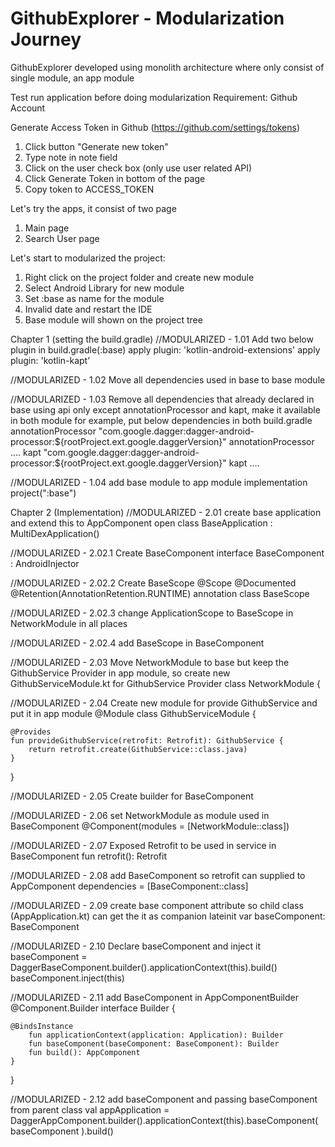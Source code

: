 GithubExplorer - Modularization Journey
=======================================

GithubExplorer developed using monolith architecture where only consist of single module, an app module

Test run application before doing modularization
Requirement: Github Account

Generate Access Token in Github (https://github.com/settings/tokens)
1. Click button "Generate new token"
2. Type note in note field
3. Click on the user check box (only use user related API)
4. Click Generate Token in bottom of the page
5. Copy token to ACCESS_TOKEN

Let's try the apps, it consist of two page
1. Main page
2. Search User page


Let's start to modularized the project:
1. Right click on the project folder and create new module
2. Select Android Library for new module
3. Set :base as name for the module
4. Invalid date and restart the IDE
5. Base module will shown on the project tree


Chapter 1 (setting the build.gradle)
//MODULARIZED - 1.01 Add two below plugin in build.gradle(:base)
apply plugin: 'kotlin-android-extensions'
apply plugin: 'kotlin-kapt'

//MODULARIZED - 1.02 Move all dependencies used in base to base module

//MODULARIZED - 1.03 Remove all dependencies that already declared in base using api only except annotationProcessor and kapt, make it available in both module
for example, put below dependencies in both build.gradle
annotationProcessor "com.google.dagger:dagger-android-processor:${rootProject.ext.google.daggerVersion}"
annotationProcessor ....
kapt "com.google.dagger:dagger-android-processor:${rootProject.ext.google.daggerVersion}"
kapt ....

//MODULARIZED - 1.04 add base module to app module
implementation project(":base")

Chapter 2 (Implementation)
//MODULARIZED - 2.01 create base application and extend this to AppComponent
open class BaseApplication : MultiDexApplication()

//MODULARIZED - 2.02.1 Create BaseComponent
interface BaseComponent : AndroidInjector<BaseApplication>

//MODULARIZED - 2.02.2 Create BaseScope
@Scope
@Documented
@Retention(AnnotationRetention.RUNTIME)
annotation class BaseScope

//MODULARIZED - 2.02.3 change ApplicationScope to BaseScope in NetworkModule in all places

//MODULARIZED - 2.02.4 add BaseScope in BaseComponent

//MODULARIZED - 2.03 Move NetworkModule to base but keep the GithubService Provider in app module, so create new GithubServiceModule.kt for GithubService Provider
class NetworkModule {


//MODULARIZED - 2.04 Create new module for provide GithubService and put it in app module
@Module
class GithubServiceModule {

    @Provides
    fun provideGithubService(retrofit: Retrofit): GithubService {
        return retrofit.create(GithubService::class.java)
    }
}

//MODULARIZED - 2.05 Create builder for BaseComponent

//MODULARIZED - 2.06 set NetworkModule as module used in BaseComponent
@Component(modules = [NetworkModule::class])

//MODULARIZED - 2.07 Exposed Retrofit to be used in service in BaseComponent
fun retrofit(): Retrofit

//MODULARIZED - 2.08 add BaseComponent so retrofit can supplied to AppComponent
dependencies = [BaseComponent::class]

//MODULARIZED - 2.09 create base component attribute so child class (AppApplication.kt) can get the it as companion
lateinit var baseComponent: BaseComponent

//MODULARIZED - 2.10 Declare baseComponent and inject it
baseComponent = DaggerBaseComponent.builder().applicationContext(this).build()
baseComponent.inject(this)


//MODULARIZED - 2.11 add BaseComponent in AppComponentBuilder
@Component.Builder
interface Builder {

	@BindsInstance
		fun applicationContext(application: Application): Builder
		fun baseComponent(baseComponent: BaseComponent): Builder
		fun build(): AppComponent
	}
}

//MODULARIZED - 2.12 add baseComponent and passing baseComponent from parent class
val appApplication = DaggerAppComponent.builder().applicationContext(this).baseComponent(
    baseComponent
).build()